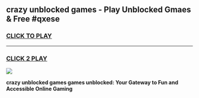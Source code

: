 
## crazy unblocked games - Play Unblocked Gmaes & Free #qxese
<h3>
<a href="https://news.freeplayer.one?title=crazy_unblocked_games&ref=03M">CLICK TO PLAY</a></h3>
<hr>

<h3>
<a href="https://news.freeplayer.one?title=crazy_unblocked_games&ref=03M">CLICK 2 PLAY</a>
  
</h3>

<a href="https://news.freeplayer.one?title=crazy_unblocked_games&ref=03M"><img src="https://clearcache.store/games.png"></a>


**crazy unblocked games games unblocked: Your Gateway to Fun and Accessible Online Gaming**
